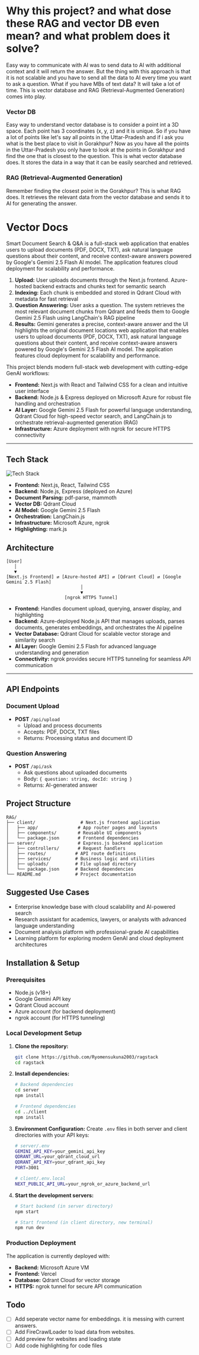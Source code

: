 # Why this project? and what dose these RAG and vector DB even mean? and what problem does it solve?
Easy way to communicate with AI was to send data to AI with additional context and it will return the answer. But the thing with this approach is that it is not scalable and you have to send all the data to AI every time you want to ask a question. What if you have MBs of text data? It will take a lot of time. This is vector database and RAG (Retrieval-Augmented Generation) comes into play. 

### Vector DB
Easy way to understand vector database is to consider a point int a 3D space. Each point has 3 coordinates (x, y, z) and it is unique. So if you have a lot of points like let's say all points in the Uttar-Pradesh and if i ask you what is the best place to visit in Gorakhpur? Now as you have all the points in the Uttar-Pradesh you only have to look at the points in Gorakhpur and find the one that is closest to the question. This is what vector database does. It stores the data in a way that it can be easily searched and retrieved.

### RAG (Retrieval-Augmented Generation)

Remember finding the closest point in the Gorakhpur? This is what RAG does. It retrieves the relevant data from the vector database and sends it to AI for generating the answer. 

# Vector Docs

Smart Document Search & Q&A is a full-stack web application that enables users to upload documents (PDF, DOCX, TXT), ask natural language questions about their content, and receive context-aware answers powered by Google's Gemini 2.5 Flash AI model. The application features cloud deployment for scalability and performance.
1. **Upload:** User uploads documents through the Next.js frontend. Azure-hosted backend extracts and chunks text for semantic search
2. **Indexing:** Each chunk is embedded and stored in Qdrant Cloud with metadata for fast retrieval
3. **Question Answering:** User asks a question. The system retrieves the most relevant document chunks from Qdrant and feeds them to Google Gemini 2.5 Flash using LangChain's RAG pipeline
4. **Results:** Gemini generates a precise, context-aware answer and the UI highlights the original document locations web application that enables users to upload documents (PDF, DOCX, TXT), ask natural language questions about their content, and receive context-aware answers powered by Google's Gemini 2.5 Flash AI model. The application features cloud deployment for scalability and performance.

This project blends modern full-stack web development with cutting-edge GenAI workflows:
- **Frontend:** Next.js with React and Tailwind CSS for a clean and intuitive user interface
- **Backend:** Node.js & Express deployed on Microsoft Azure for robust file handling and orchestration
- **AI Layer:** Google Gemini 2.5 Flash for powerful language understanding, Qdrant Cloud for high-speed vector search, and LangChain.js to orchestrate retrieval-augmented generation (RAG)
- **Infrastructure:** Azure deployment with ngrok for secure HTTPS connectivity

---

## Tech Stack

<img src="https://skillicons.dev/icons?i=nextjs,react,nodejs,tailwind,docker,express&theme=dark" alt="Tech Stack" />

- **Frontend:** Next.js, React, Tailwind CSS
- **Backend:** Node.js, Express (deployed on Azure)
- **Document Parsing:** pdf-parse, mammoth
- **Vector DB:** Qdrant Cloud
- **AI Model:** Google Gemini 2.5 Flash
- **Orchestration:** LangChain.js
- **Infrastructure:** Microsoft Azure, ngrok
- **Highlighting:** mark.js


## Architecture

```
[User]
   │
   ▼
[Next.js Frontend] ⇄ [Azure-hosted API] ⇄ [Qdrant Cloud] ⇄ [Google Gemini 2.5 Flash]
                            │
                            ▼
                      [ngrok HTTPS Tunnel]
```

- **Frontend:** Handles document upload, querying, answer display, and highlighting
- **Backend:** Azure-deployed Node.js API that manages uploads, parses documents, generates embeddings, and orchestrates the AI pipeline
- **Vector Database:** Qdrant Cloud for scalable vector storage and similarity search
- **AI Layer:** Google Gemini 2.5 Flash for advanced language understanding and generation
- **Connectivity:** ngrok provides secure HTTPS tunneling for seamless API communication

---


## API Endpoints

### Document Upload
- **POST** `/api/upload`
  - Upload and process documents
  - Accepts: PDF, DOCX, TXT files
  - Returns: Processing status and document ID

### Question Answering
- **POST** `/api/ask`
  - Ask questions about uploaded documents
  - Body: `{ question: string, docId: string }`
  - Returns: AI-generated answer


## Project Structure

```
RAG/
├── client/                 # Next.js frontend application
│   ├── app/               # App router pages and layouts
│   ├── components/        # Reusable UI components
│   └── package.json       # Frontend dependencies
├── server/                # Express.js backend application
│   ├── controllers/       # Request handlers
│   ├── routes/           # API route definitions
│   ├── services/         # Business logic and utilities
│   ├── uploads/          # File upload directory
│   └── package.json      # Backend dependencies
└── README.md             # Project documentation
```


## Suggested Use Cases

- Enterprise knowledge base with cloud scalability and AI-powered search
- Research assistant for academics, lawyers, or analysts with advanced language understanding
- Document analysis platform with professional-grade AI capabilities
- Learning platform for exploring modern GenAI and cloud deployment architectures

## Installation & Setup

### Prerequisites
- Node.js (v18+)
- Google Gemini API key
- Qdrant Cloud account
- Azure account (for backend deployment)
- ngrok account (for HTTPS tunneling)

### Local Development Setup

1. **Clone the repository:**
   ```bash
   git clone https://github.com/Ryomensukuna2003/ragstack
   cd ragstack
   ```

2. **Install dependencies:**
   ```bash
   # Backend dependencies
   cd server
   npm install
   
   # Frontend dependencies
   cd ../client
   npm install
   ```

3. **Environment Configuration:**
   Create `.env` files in both server and client directories with your API keys:
   ```bash
   # server/.env
   GEMINI_API_KEY=your_gemini_api_key
   QDRANT_URL=your_qdrant_cloud_url
   QDRANT_API_KEY=your_qdrant_api_key
   PORT=3001
   
   # client/.env.local
   NEXT_PUBLIC_API_URL=your_ngrok_or_azure_backend_url
   ```

4. **Start the development servers:**
   ```bash
   # Start backend (in server directory)
   npm start
   
   # Start frontend (in client directory, new terminal)
   npm run dev
   ```

### Production Deployment

The application is currently deployed with:
- **Backend:** Microsoft Azure VM
- **Frontend:** Vercel
- **Database:** Qdrant Cloud for vector storage
- **HTTPS:** ngrok tunnel for secure API communication


## Todo
- [ ] Add seperate vector name for embeddings. it is messing with current answers.
- [ ] Add FireCrawlLoader to load data from websites.
- [ ] Add preview for websites and loading state
- [ ] Add code highlighting for code files